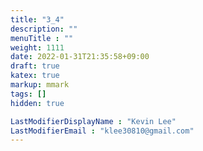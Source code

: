 ```yaml
---
title: "3_4"
description: ""
menuTitle : ""
weight: 1111
date: 2022-01-31T21:35:58+09:00
draft: true
katex: true
markup: mmark
tags: []
hidden: true

LastModifierDisplayName : "Kevin Lee"
LastModifierEmail : "klee30810@gmail.com"
---
```


